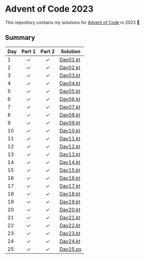 # Advent of Code 2023

This repository contains my solutions for [Advent of Code](https://adventofcode.com/2023) in 2023 🎄

## Summary

| Day | Part 1 | Part 2 | Solution                       |
|-----|:------:|:------:|--------------------------------|
| 1   |   ✓    |   ✓    | [Day01.kt](src/day01/Day01.kt) |
| 2   |   ✓    |   ✓    | [Day02.kt](src/day02/Day02.kt) |
| 3   |   ✓    |   ✓    | [Day03.kt](src/day03/Day03.kt) |
| 4   |   ✓    |   ✓    | [Day04.kt](src/day04/Day04.kt) |
| 5   |   ✓    |   ✓    | [Day05.kt](src/day05/Day05.kt) |
| 6   |   ✓    |   ✓    | [Day06.kt](src/day06/Day06.kt) |
| 7   |   ✓    |   ✓    | [Day07.kt](src/day07/Day07.kt) |
| 8   |   ✓    |   ✓    | [Day08.kt](src/day08/Day08.kt) |
| 9   |   ✓    |   ✓    | [Day09.kt](src/day09/Day09.kt) |
| 10  |   ✓    |   ✓    | [Day10.kt](src/day10/Day10.kt) |
| 11  |   ✓    |   ✓    | [Day11.kt](src/day11/Day11.kt) |
| 12  |   ✓    |   ✓    | [Day12.kt](src/day12/Day12.kt) |
| 13  |   ✓    |   ✓    | [Day13.kt](src/day13/Day13.kt) |
| 14  |   ✓    |   ✓    | [Day14.kt](src/day14/Day14.kt) |
| 15  |   ✓    |   ✓    | [Day15.kt](src/day15/Day15.kt) |
| 16  |   ✓    |   ✓    | [Day16.kt](src/day16/Day16.kt) |
| 17  |   ✓    |   ✓    | [Day17.kt](src/day17/Day17.kt) |
| 18  |   ✓    |   ✓    | [Day18.kt](src/day18/Day18.kt) |
| 19  |   ✓    |   ✓    | [Day19.kt](src/day19/Day19.kt) |
| 20  |   ✓    |   ✓    | [Day20.kt](src/day20/Day20.kt) |
| 21  |   ✓    |   ✓    | [Day21.kt](src/day21/Day21.kt) |
| 22  |   ✓    |   ✓    | [Day22.kt](src/day22/Day22.kt) |
| 23  |   ✓    |   ✓    | [Day23.kt](src/day23/Day23.kt) |
| 24  |   ✓    |   ✓    | [Day24.kt](src/day24/Day24.kt) |
| 25  |   ✓    |   ✓    | [Day25.py](src/day25/Day25.py) |
